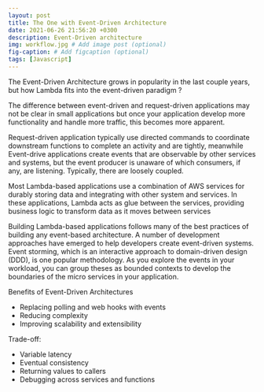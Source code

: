 ```yaml
---
layout: post
title: The One with Event-Driven Architecture
date: 2021-06-26 21:56:20 +0300
description: Event-Driven architecture
img: workflow.jpg # Add image post (optional)
fig-caption: # Add figcaption (optional)
tags: [Javascript]
---
```


The Event-Driven Architecture grows in popularity in the last couple years, but how Lambda fits into the event-driven paradigm ?

The difference between event-driven and request-driven applications may not be clear in small applications but once your application develop more functionality and handle more traffic, this becomes more apparent.

Request-driven application typically use directed commands to coordinate downstream functions to complete an activity and are tightly, meanwhile Event-drive applications create events that are observable by other services and systems, but the event producer is unaware of which consumers, if any, are listening. Typically, there are loosely coupled.

Most Lambda-based applications use a combination of AWS services for durably storing data and integrating with other system and services. In these applications, Lambda acts as glue between the services, providing business logic to transform data as it moves between services

Building Lambda-based applications follows many of the best practices of building any event-based architecture. A number of development approaches have emerged to help developers create event-driven systems. Event storming, which is an interactive approach to domain-driven design (DDD), is one popular methodology. As you explore the events in your workload, you can group theses as bounded contexts to develop the boundaries of the micro services in your application.

Benefits of Event-Driven Architectures

- Replacing polling and web hooks with events
- Reducing complexity
- Improving scalability and extensibility

Trade-off:

- Variable latency
- Eventual consistency
- Returning values to callers
- Debugging across services and functions
